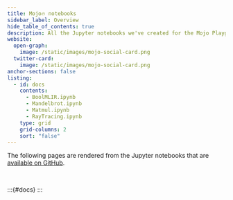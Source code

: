 ```yaml
---
title: Mojo🔥 notebooks
sidebar_label: Overview
hide_table_of_contents: true
description: All the Jupyter notebooks we've created for the Mojo Playground.
website:
  open-graph:
    image: /static/images/mojo-social-card.png
  twitter-card:
    image: /static/images/mojo-social-card.png
anchor-sections: false
listing:
  - id: docs
    contents:
      - BoolMLIR.ipynb
      - Mandelbrot.ipynb
      - Matmul.ipynb
      - RayTracing.ipynb
    type: grid
    grid-columns: 2
    sort: "false"
---
```


The following pages are rendered from the Jupyter notebooks that are [available
on GitHub](https://github.com/modularml/mojo/tree/main/examples/notebooks).

<p><br/></p>

:::{#docs}
:::
